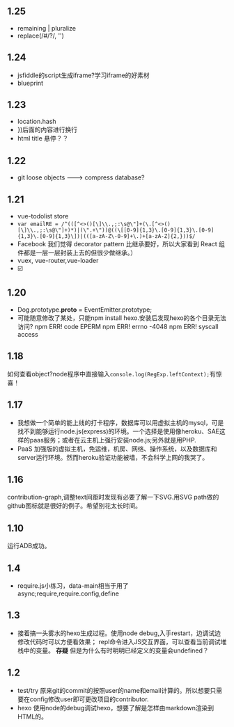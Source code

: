 ## 1.25
+ remaining | pluralize
+ replace(/#\/?/, '')


## 1.24
+ jsfiddle的script生成iframe?学习iframe的好素材
+ blueprint 

## 1.23
+ location.hash
+ })后面的内容进行换行
+ html title 悬停？？

## 1.22
+ git loose objects  ---> compress database?

## 1.21
+ vue-todolist store
+ `var emailRE = /^(([^<>()[\]\\.,;:\s@\"]+(\.[^<>()[\]\\.,;:\s@\"]+)*)|(\".+\"))@((\[[0-9]{1,3}\.[0-9]{1,3}\.[0-9]{1,3}\.[0-9]{1,3}\])|(([a-zA-Z\-0-9]+\.)+[a-zA-Z]{2,}))$/`
+  Facebook 我们觉得 decorator pattern 比继承要好，所以大家看到 React 组件都是一层一层封装上去的但很少做继承。）
+ vuex, vue-router,vue-loader
+ ☑️

## 1.20
+ Dog.prototype.__proto__ = EventEmitter.prototype;
+ 可能随意修改了某处，只能npm install hexo.安装后发现hexo的各个目录无法访问?
npm ERR! code EPERM
npm ERR! errno -4048
npm ERR! syscall access

## 1.18 
如何查看object?node程序中直接输入`console.log(RegExp.leftContext);`有惊喜！
## 1.17 
+ 我想做一个简单的能上线的打卡程序，数据库可以用虚拟主机的mysql，可是找不到能够运行node.js(express)的环境。一个选择是使用像heroku、SAE这样的paas服务；或者在云主机上强行安装node.js;另外就是用PHP.
+ PaaS 加强版的虚拟主机，免运维，机房、网络、操作系统，以及数据库和server运行环境。然而heroku验证功能被墙，不会科学上网的我哭了。

## 1.16 
contribution-graph,调整text间距时发现有必要了解一下SVG.用SVG path做的github图标就是很好的例子。希望别花太长时间。
## 1.10
运行ADB成功。

## 1.4
+ require.js小练习，data-main相当于用了async;require,require.config,define


## 1.3
+ 接着搞一头雾水的hexo生成过程。使用node debug,入手restart，边调试边修改代码时可以方便看效果；
repl命令进入JS交互界面，可以查看当前调试堆栈中的变量。
**存疑** 但是为什么有时明明已经定义的变量会undefined？

## 1.2
+ test/try 原来git的commit的按照user的name和email计算的。所以想要只需要在config修改user即可更改项目的contributor.
+ hexo 使用node的debug调试hexo，想要了解是怎样由markdown渲染到HTML的。
